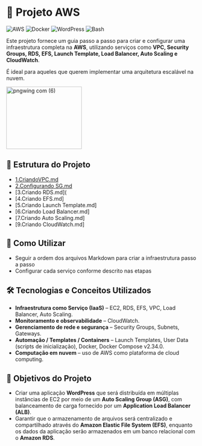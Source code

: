 # 🚀 Projeto AWS

![AWS](https://img.shields.io/badge/AWS-Cloud-orange?logo=amazon-aws) ![Docker](https://img.shields.io/badge/Docker-Container-blue?logo=docker) ![WordPress](https://img.shields.io/badge/WordPress-CMS-blue?logo=wordpress) ![Bash](https://img.shields.io/badge/Bash-Scripting-green?logo=gnu-bash)


Este projeto fornece um guia passo a passo para criar e configurar uma infraestrutura completa na **AWS**, utilizando serviços como **VPC, Security Groups, RDS, EFS, Launch Template, Load Balancer, Auto Scaling e CloudWatch**.  


É ideal para aqueles que querem implementar uma arquitetura escalável na nuvem.



  <img width="200" height="165" alt="pngwing com (6)" src="https://github.com/user-attachments/assets/e3209c76-d5e2-43a3-9570-95d0b334e667" />




## 📂 Estrutura do Projeto

  - [1.CriandoVPC.md](1.CriandoVPC.md)
  - [2.Configurando SG.md](2.ConfigurandoSG.md)
  - [3.Criando RDS.md](
  - [4.Criando EFS.md]
  - [5.Criando Launch Template.md]
  - [6.Criando Load Balancer.md]
  - [7.Criando Auto Scaling.md]
  - [9.Criando CloudWatch.md]


## 📝 Como Utilizar

  - Seguir a ordem dos arquivos Markdown para criar a infraestrutura passo a passo  
  - Configurar cada serviço conforme descrito nas etapas 


## 🛠 Tecnologias e Conceitos Utilizados

  - **Infraestrutura como Serviço (IaaS)** – EC2, RDS, EFS, VPC, Load Balancer, Auto Scaling.  
  - **Monitoramento e observabilidade** – CloudWatch.  
  - **Gerenciamento de rede e segurança** – Security Groups, Subnets, Gateways.  
  - **Automação / Templates / Containers** – Launch Templates, User Data (scripts de inicialização), Docker, Docker Compose v2.34.0.  
  - **Computação em nuvem** – uso de AWS como plataforma de cloud computing.


## 🎯 Objetivos do Projeto

  - Criar uma aplicação **WordPress** que será distribuída em múltiplas instâncias de EC2 por meio de um **Auto Scaling Group (ASG)**, com balanceamento de carga fornecido por um **Application Load Balancer (ALB)**.  
  - Garantir que o armazenamento de arquivos será centralizado e compartilhado através do **Amazon Elastic File System (EFS)**, enquanto os dados da aplicação serão armazenados em um banco relacional com o **Amazon RDS**.





